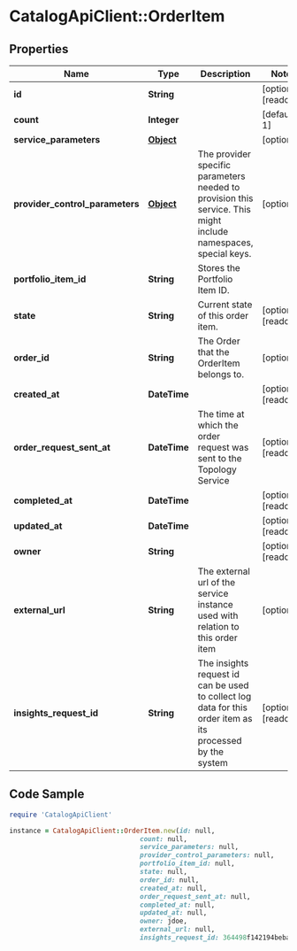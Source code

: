 # CatalogApiClient::OrderItem

## Properties

Name | Type | Description | Notes
------------ | ------------- | ------------- | -------------
**id** | **String** |  | [optional] [readonly] 
**count** | **Integer** |  | [default to 1]
**service_parameters** | [**Object**](.md) |  | [optional] 
**provider_control_parameters** | [**Object**](.md) | The provider specific parameters needed to provision this service. This might include namespaces, special keys. | [optional] 
**portfolio_item_id** | **String** | Stores the Portfolio Item ID. | 
**state** | **String** | Current state of this order item. | [optional] [readonly] 
**order_id** | **String** | The Order that the OrderItem belongs to. | [optional] 
**created_at** | **DateTime** |  | [optional] [readonly] 
**order_request_sent_at** | **DateTime** | The time at which the order request was sent to the Topology Service | [optional] [readonly] 
**completed_at** | **DateTime** |  | [optional] [readonly] 
**updated_at** | **DateTime** |  | [optional] [readonly] 
**owner** | **String** |  | [optional] [readonly] 
**external_url** | **String** | The external url of the service instance used with relation to this order item | [optional] 
**insights_request_id** | **String** | The insights request id can be used to collect log data for this order item as its processed by the system | [optional] [readonly] 

## Code Sample

```ruby
require 'CatalogApiClient'

instance = CatalogApiClient::OrderItem.new(id: null,
                                 count: null,
                                 service_parameters: null,
                                 provider_control_parameters: null,
                                 portfolio_item_id: null,
                                 state: null,
                                 order_id: null,
                                 created_at: null,
                                 order_request_sent_at: null,
                                 completed_at: null,
                                 updated_at: null,
                                 owner: jdoe,
                                 external_url: null,
                                 insights_request_id: 364498f142194beba576833d7303abe5)
```


